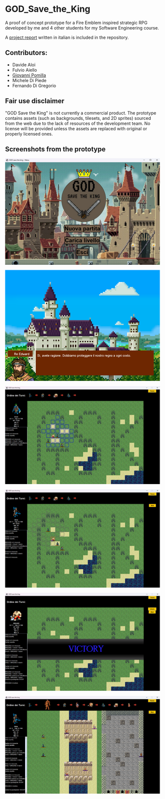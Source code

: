 # GOD_Save_the_King
 A proof of concept prototype for a Fire Emblem inspired strategic RPG developed by me and 4 other students for my Software Engineering course.

A [project report](Relazione%20Progetto.docx) written in italian is included in the repository.

## Contributors:
- Davide Aloi 
- Fulvio Aiello
- [Giovanni Pomilla](https://github.com/GiovanniPomilla)
- Michele Di Piede
- Fernando Di Gregorio

## Fair use disclaimer
"GOD Save the King" is not currently a commercial product.
The prototype contains assets (such as backgrounds, tilesets, and 2D sprites) sourced from the web due to the lack of resources of the development team.
No license will be provided unless the assets are replaced with original or properly licensed ones.

## Screenshots from the prototype
![1](screens/1.png)

![2](screens/2.png)

![3](screens/3.png)

![4](screens/4.png)

![5](screens/5.png)

![6](screens/6.png)